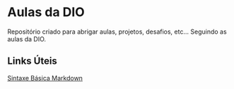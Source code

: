 # Aulas da DIO
Repositório criado para abrigar aulas, projetos, desafios, etc...
Seguindo as aulas da DIO.



## Links Úteis
[Sintaxe Básica Markdown](htps://www.markdownguie.org/basic-syntax/)
